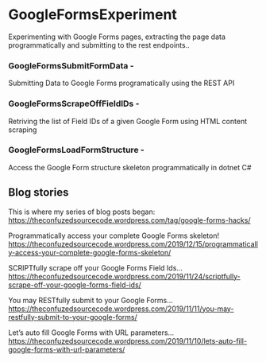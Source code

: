 # GoogleFormsExperiment

Experimenting with Google Forms pages, extracting the page data programmatically and submitting to the rest endpoints..

### GoogleFormsSubmitFormData - 
Submitting Data to Google Forms programatically using the REST API
### GoogleFormsScrapeOffFieldIDs -
Retriving the list of Field IDs of a given Google Form using HTML content scraping
### GoogleFormsLoadFormStructure -
Access the Google Form structure skeleton programmatically in dotnet C#

## Blog stories

This is where my series of blog posts began: 
https://theconfuzedsourcecode.wordpress.com/tag/google-forms-hacks/

Programmatically access your complete Google Forms skeleton!
https://theconfuzedsourcecode.wordpress.com/2019/12/15/programmatically-access-your-complete-google-forms-skeleton/

SCRIPTfully scrape off your Google Forms Field Ids…
https://theconfuzedsourcecode.wordpress.com/2019/11/24/scriptfully-scrape-off-your-google-forms-field-ids/

You may RESTfully submit to your Google Forms…
https://theconfuzedsourcecode.wordpress.com/2019/11/11/you-may-restfully-submit-to-your-google-forms/

Let’s auto fill Google Forms with URL parameters…
https://theconfuzedsourcecode.wordpress.com/2019/11/10/lets-auto-fill-google-forms-with-url-parameters/



